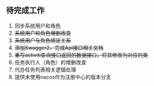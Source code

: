  ## 待完成工作
   1. 同步系统用户和角色
   1. ~~系统用户和角色增删改查~~
   1. ~~系统用户与角色绑定关系~~
   2. ~~添加Swagger2，完成Api接口相关文档~~
   3. ~~重写activiti查询接口返回的数据接口，将其修改为对应的类~~
   4. 任务执行人（角色）的增删改查
   5. 代办任务列表相关逻辑处理
   6. 提供未使用nacos作为注册中心的版本分支